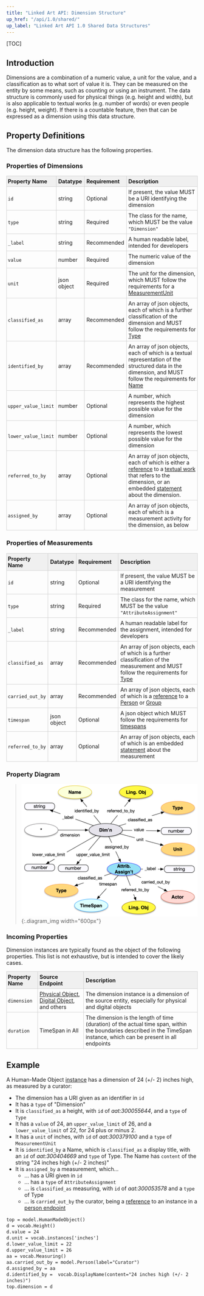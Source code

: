 ```yaml
---
title: "Linked Art API: Dimension Structure"
up_href: "/api/1.0/shared/"
up_label: "Linked Art API 1.0 Shared Data Structures"
---
```


<style>
th, td {
  padding: 5px 5px;
  text-align: left;
  border: 1px solid #D0D0D0; }
th { background: #F0F0F0; }
th:first-child, td:first-child { padding-left: 3px; }
th:last-child, td:last-child { padding-right: 3px; }
</style>

[TOC]

## Introduction

Dimensions are a combination of a numeric value, a unit for the value, and a classification as to what sort of value it is. They can be measured on the entity by some means, such as counting or using an instrument. The data structure is commonly used for physical things (e.g. height and width), but is also applicable to textual works (e.g. number of words) or even people (e.g. height, weight). If there is a countable feature, then that can be expressed as a dimension using this data structure. 

## Property Definitions

The dimension data structure has the following properties.

### Properties of Dimensions

| Property Name     | Datatype      | Requirement | Description | 
|-------------------|---------------|-------------|-------------|
| `id`              | string        | Optional    | If present, the value MUST be a URI identifying the dimension |  
| `type`            | string        | Required    | The class for the name, which MUST be the value `"Dimension"` |
| `_label`          | string        | Recommended | A human readable label, intended for developers |
| `value`           | number        | Required    | The numeric value of the dimension |
| `unit`            | json object   | Required    | The unit for the dimension, which MUST follow the requirements for a [MeasurementUnit](../type/) |
| `classified_as`   | array         | Recommended | An array of json objects, each of which is a further classification of the dimension and MUST follow the requirements for [Type](../type/) |
| `identified_by`   | array         | Recommended | An array of json objects, each of which is a textual representation of the structured data in the dimension, and MUST follow the requirements for [Name](../name/) |
| `upper_value_limit` | number      | Optional    | A number, which represents the highest possible value for the dimension|
| `lower_value_limit` | number      | Optional    | A number, which represents the lowest possible value for the dimension |
| `referred_to_by`  | array         | Optional    | An array of json objects, each of which is either a [reference](../reference/) to a [textual work](../../endpoint/textual_work/) that refers to the dimension, or an embedded [statement](../statement/) about the dimension. |
| `assigned_by`     | array         | Optional    | An array of json objects, each of which is a measurement activity for the dimension, as below |  

### Properties of Measurements

| Property Name     | Datatype      | Requirement | Description | 
|-------------------|---------------|-------------|-------------|
| `id`              | string        | Optional    | If present, the value MUST be a URI identifying the measurement |  
| `type`            | string        | Required    | The class for the name, which MUST be the value `"AttributeAssignment"` |
| `_label`          | string        | Recommended | A human readable label for the assignment, intended for developers |
| `classified_as`   | array         | Recommended | An array of json objects, each of which is a further classification of the measurement and MUST follow the requirements for [Type](../type/) |
| `carried_out_by`  | array         | Recommended | An array of json objects, each of which is a [reference](../reference/) to a [Person](../../endpoint/person) or [Group](../../endpoint/group) |
| `timespan`        | json object   | Optional    | A json object which MUST follow the requirements for [timespans](../timespan/)|
| `referred_to_by`  | array         | Optional    | An array of json objects, each of which is an embedded [statement](../statement/) about the measurement |

### Property Diagram

> ![diagram](dimension_properties.png){:.diagram_img width="600px"}

### Incoming Properties

Dimension instances are typically found as the object of the following properties.  This list is not exhaustive, but is intended to cover the likely cases.

| Property Name   | Source Endpoint   | Description |
|-----------------|-------------------|-------------|
| `dimension`     | [Physical Object](../../endpoint/physical_object/), [Digital Object](../../endpoint/digital_object), and others | The dimension instance is a dimension of the source entity, especially for physical and digital objects |
| `duration`      | TimeSpan in All   | The dimension is the length of time (duration) of the actual time span, within the boundaries described in the TimeSpan instance, which can be present in all endpoints |

## Example

A Human-Made Object [instance](../../endpoint/physical_thing/) has a dimension of 24 (+/- 2) inches high, as measured by a curator:

* The dimension has a URI given as an identifier in `id`
* It has a `type` of "Dimension"
* It is `classified_as` a height, with `id` of _aat:300055644_, and a `type` of `Type`
* It has a `value` of 24, an `upper_value_limit` of 26, and a `lower_value_limit` of 22, for 24 plus or minus 2.
* It has a `unit` of inches, with `id` of _aat:300379100_ and a `type` of `MeasurementUnit`
* It is `identified_by` a Name, which is `classified_as` a display title, with an `id` of _aat:300404669_ and `type` of Type.  The Name has `content` of the string "24 inches high (+/- 2 inches)"
* It is `assigned_by` a measurement, which...
  * ... has a URI given in `id`
  * ... has a `type` of `AttributeAssignment`
  * ... is `classified_as` measuring, with `id` of _aat:300053578_ and a `type` of Type
  * ... is `carried_out_by` the curator, being a [reference](../reference/) to an instance in a [person endpoint](../../endpoint/person/)

```crom
top = model.HumanMadeObject()
d = vocab.Height()
d.value = 24
d.unit = vocab.instances['inches']
d.lower_value_limit = 22
d.upper_value_limit = 26
aa = vocab.Measuring()
aa.carried_out_by = model.Person(label="Curator")
d.assigned_by = aa
d.identified_by =  vocab.DisplayName(content="24 inches high (+/- 2 inches)")
top.dimension = d
```
